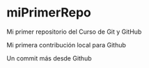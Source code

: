 # miPrimerRepo

Mi primer repositorio del Curso de Git y GitHub

Mi primera contribución local para Github

Un commit más desde Github
